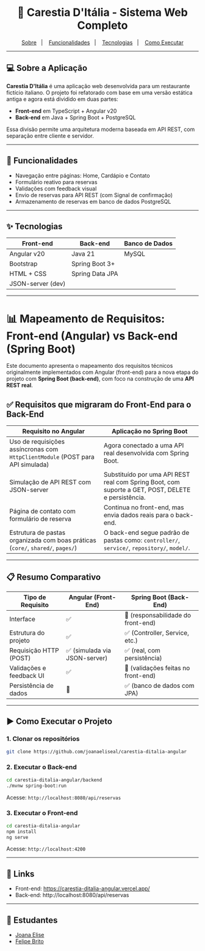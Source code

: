 <h1 align="center">🍝 Carestia D'Itália - Sistema Web Completo</h1>

<p align="center">
  <a href="#-sobre-a-aplicação">Sobre</a>&nbsp;&nbsp;&nbsp;|&nbsp;&nbsp;&nbsp;
  <a href="#-funcionalidades">Funcionalidades</a>&nbsp;&nbsp;&nbsp;|&nbsp;&nbsp;&nbsp;
  <a href="#-tecnologias">Tecnologias</a>&nbsp;&nbsp;&nbsp;|&nbsp;&nbsp;&nbsp;
  <a href="#️-como-executar-o-projeto">Como Executar</a>
</p>

---

## 💻 Sobre a Aplicação

**Carestia D'Itália** é uma aplicação web desenvolvida para um restaurante fictício italiano. O projeto foi refatorado com base em uma versão estática antiga e agora está dividido em duas partes:

- **Front-end** em TypeScript + Angular v20  
- **Back-end** em Java + Spring Boot + PostgreSQL  

Essa divisão permite uma arquitetura moderna baseada em API REST, com separação entre cliente e servidor.

---

## 🚀 Funcionalidades

- Navegação entre páginas: Home, Cardápio e Contato
- Formulário reativo para reservas
- Validações com feedback visual
- Envio de reservas para API REST (com Signal de confirmação)
- Armazenamento de reservas em banco de dados PostgreSQL

---

## ✨ Tecnologias

| Front-end        | Back-end         | Banco de Dados |
|------------------|------------------|----------------|
| Angular v20      | Java 21          |      MySQL     |
| Bootstrap        | Spring Boot 3+   |                |
| HTML + CSS       | Spring Data JPA  |                |
| JSON-server (dev)|                  |                |

---
# 📊 Mapeamento de Requisitos: Front-end (Angular) vs Back-end (Spring Boot)

Este documento apresenta o mapeamento dos requisitos técnicos originalmente implementados com Angular (front-end) para a nova etapa do projeto com **Spring Boot (back-end)**, com foco na construção de uma **API REST real**.

## ✅ Requisitos que migraram do Front-End para o Back-End

| Requisito no Angular                                                                 | Aplicação no Spring Boot                                                                              |
|---------------------------------------------------------------------------------------|--------------------------------------------------------------------------------------------------------|
| Uso de requisições assíncronas com `HttpClientModule` (POST para API simulada)       | Agora conectado a uma API real desenvolvida com Spring Boot.                                          |
| Simulação de API REST com JSON-server                                                | Substituído por uma API REST real com Spring Boot, com suporte a GET, POST, DELETE e persistência.   |
| Página de contato com formulário de reserva                                          | Continua no front-end, mas envia dados reais para o back-end.                                         |
| Estrutura de pastas organizada com boas práticas (`core/`, `shared/`, `pages/`)      | O back-end segue padrão de pastas como: `controller/`, `service/`, `repository/`, `model/`.          |
---
## 📋 Resumo Comparativo

| Tipo de Requisito           | Angular (Front-End)               | Spring Boot (Back-End)                        |
|----------------------------|----------------------------------|----------------------------------------------|
| Interface             | ✅                                | 🚫 (responsabilidade do front-end)           |
| Estrutura do projeto       | ✅                                | ✅ (Controller, Service, etc.)               |
| Requisição HTTP (POST)     | ✅ (simulada via JSON-server)     | ✅ (real, com persistência)                  |
| Validações e feedback UI   | ✅                                | 🚫 (validações feitas no front-end)          |
| Persistência de dados      | 🚫                                | ✅ (banco de dados com JPA)                  |
---

## ▶️ Como Executar o Projeto

### 1. Clonar os repositórios

```bash
git clone https://github.com/joanaeliseal/carestia-ditalia-angular

```

### 2. Executar o Back-end

```bash
cd carestia-ditalia-angular/backend
./mvnw spring-boot:run
```

Acesse: `http://localhost:8080/api/reservas`

### 3. Executar o Front-end

```bash
cd carestia-ditalia-angular
npm install
ng serve
```

Acesse: `http://localhost:4200`

---

## 🔗 Links

- Front-end: https://carestia-ditalia-angular.vercel.app/
- Back-end: http://localhost:8080/api/reservas

---

## 📝 Estudantes

- [Joana Elise](https://github.com/joanaeliseal)
- [Felipe Brito](https://github.com/FelipeBritoLC)